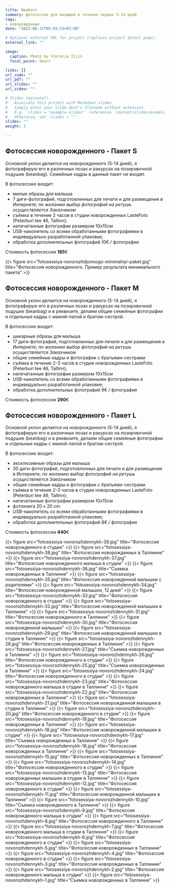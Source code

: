 ```yaml
---
title: Newborn
summary: фотосессия для малышей в течение первых 5-14 дней
tags:
- новорожденные
date: "2022-08-31T05:49:53+03:00"

# Optional external URL for project (replaces project detail page).
external_link: ""

image:
  caption: Photo by Viktoria Iljin
  focal_point: Smart

links: []
url_code: ""
url_pdf: ""
url_slides: ""
url_video: ""

# Slides (optional).
#   Associate this project with Markdown slides.
#   Simply enter your slide deck's filename without extension.
#   E.g. `slides = "example-slides"` references `content/slides/example-slides.md`.
#   Otherwise, set `slides = ""`.
slides: ""
weight: 3

---
```

## Фотосессия новорожденного - Пакет S 
Основной уклон делается на новорожденного (5-14 дней), я фотографирую его в различных позах и ракурсах на позировочной подушке (beanbag). Семейные кадры в данный пакет не входят.

В фотосессию входит:
* милые образы для малыша
* 7 диги-фотографий, подготовленных для печати и для размещения в Интернете;
_по желанию выбор фотографий на ретушь осуществляется Заказчиком_
* съёмка в течение 2 часов в студии новорожденных LasteFoto (Peterburi tee 46, Tallinn);
* напечатанные фотографии размером 10х15см
* USB-накопитель со всеми обработанными фотографиями в индивидуально разработанной упаковке;
* обработка дополнительных фотографий 10€ / фотография

Стоимость фотосессии **185**€ 

{{< figure src="fotosessiya-novorozhdjonnogo-minimalnyi-paket.jpg" title="Фотосессия новорожденного. Пример результата минимального пакета" >}}

## Фотосессия новорожденного - Пакет М

Основной уклон делается на новорожденного (5-14 дней), я фотографирую его в различных позах и ракурсах на позировочной подушке (beanbag) и в реквизите, делаем общие семейные фотографии и отдельные кадры с мамой-папой и братом-сестрой. 

В фотосессию входит:
* шикарные образы для малыша
* 17 диги-фотографий, подготовленных для печати и для размещения в Интернете;
_по желанию выбор фотографий на ретушь осуществляется Заказчиком_
* общие семейные кадры и фотографии с братьями-сестрами
* съёмка в течение 2-3 часов в студии новорожденных LasteFoto (Peterburi tee 46, Tallinn);
* напечатанные фотографии размером 10х15см
* USB-накопитель со всеми обработанными фотографиями в индивидуально разработанной упаковке;
* обработка дополнительных фотографий 9€ / фотография

Стоимость фотосессии **290**€ 

## Фотосессия новорожденного - Пакет L

Основной уклон делается на новорожденного (5-14 дней), я фотографирую его в различных позах и ракурсах на позировочной подушке (beanbag) и в реквизите, делаем общие семейные фотографии и отдельные кадры с мамой-папой и братом-сестрой. 

В фотосессию входит:
* эксклюзивные образы для малыша
* 30 диги-фотографий, подготовленных для печати и для размещения в Интернете;
_по желанию выбор фотографий на ретушь осуществляется Заказчиком_
* общие семейные кадры и фотографии с братьями-сестрами
* съёмка в течение 2-3 часов в студии новорожденных LasteFoto (Peterburi tee 46, Tallinn);
* напечатанные фотографии размером 10х15см
* фотокнига 20 х 20 cm
* USB-накопитель со всеми обработанными фотографиями в индивидуально разработанной упаковке;
* обработка дополнительных фотографий 8€ / фотография

Стоимость фотосессии **440**€ 

{{< figure src="fotosessiya-novorozhdennykh-39.jpg" title="Фотосессия новорожденного в студии" >}}
{{< figure src="fotosessiya-novorozhdennykh-38.jpg" title="Фотосессия новорожденных в Таллинне" >}}
{{< figure src="fotosessiya-novorozhdennykh-37.jpg" title="Фотосессия новорожденного малыша в студии" >}}
{{< figure src="fotosessiya-novorozhdennykh-36.jpg" title="Съемка новорожденных в Таллинне" >}}
{{< figure src="fotosessiya-novorozhdennykh-35.jpg" title="Фотосессия новорожденной малышки с родителями" >}}
{{< figure src="fotosessiya-novorozhdennykh-34.jpg" title="Фотосессия новорожденной малышки, 12 дней" >}}
{{< figure src="fotosessiya-novorozhdennykh-33.jpg" title="Фотосессия новорожденного в студии" >}}
{{< figure src="fotosessiya-novorozhdennykh-32.jpg" title="Фотосессия новорожденной малышки в Таллинне" >}}
{{< figure src="fotosessiya-novorozhdennykh-31.jpg" title="Фотосессия новорожденного в Таллинне" >}}
{{< figure src="fotosessiya-novorozhdennykh-30.jpg" title="Фотосессия новорожденной малышки" >}}
{{< figure src="fotosessiya-novorozhdennykh-29.jpg" title="Фотосессия новорожденной малышки в студии в Таллинне" >}}
{{< figure src="fotosessiya-novorozhdennykh-28.jpg" title="Фотосессия новорожденных в Таллинне" >}}
{{< figure src="fotosessiya-novorozhdennykh-27.jpg" title="Съемка новорожденных в Таллинне" >}}
{{< figure src="fotosessiya-novorozhdennykh-26.jpg" title="Фотосессия новорожденного в студии" >}}
{{< figure src="fotosessiya-novorozhdennykh-25.jpg" title="Съемка новорожденных в Таллинне" >}}
{{< figure src="fotosessiya-novorozhdennykh-24.jpg" title="Фотосессия новорожденного в студии" >}}
{{< figure src="fotosessiya-novorozhdennykh-23.jpg" title="Фотосессия новорожденного малыша в студии в Таллинне" >}}
{{< figure src="fotosessiya-novorozhdennykh-22.jpg" title="Фотосессия новорожденных в Таллинне" >}}
{{< figure src="fotosessiya-novorozhdennykh-21.jpg" title="Фотосессия новорожденной малышки в студии в Таллинне" >}}
{{< figure src="fotosessiya-novorozhdennykh-20.jpg" title="Фотосессия новорожденного в студии" >}}
{{< figure src="fotosessiya-novorozhdennykh-19.jpg" title="Фотосессия новорожденных в Таллинне" >}}
{{< figure src="fotosessiya-novorozhdennykh-18.jpg" title="Фотосессия новорожденной малышки в студии" >}}
{{< figure src="fotosessiya-novorozhdennykh-17.jpg" title="Съемка новорожденных в Таллинне" >}}
{{< figure src="fotosessiya-novorozhdennykh-16.jpg" title="Фотосессия новорожденных в Таллинне" >}}
{{< figure src="fotosessiya-novorozhdennykh-15.jpg" title="Фотосессия новорожденных в Таллинне" >}}
{{< figure src="fotosessiya-novorozhdennykh-14.jpg" title="Фотосессия новорожденного в студии" >}}
{{< figure src="fotosessiya-novorozhdennykh-13.jpg" title="Фотосессия новорожденных малышек в студии в Таллинне" >}}
{{< figure src="fotosessiya-novorozhdennykh-12.jpg" title="Фотосессия новорожденного в студии" >}}
{{< figure src="fotosessiya-novorozhdennykh-11.jpg" title="Фотосессия новорожденной малышки в Таллинне" >}}
{{< figure src="fotosessiya-novorozhdennykh-10.jpg" title="Съемка новорожденного в Таллинне" >}}
{{< figure src="fotosessiya-novorozhdennykh-9.jpg" title="Фотосессия новорожденного малыша в студии" >}}
{{< figure src="fotosessiya-novorozhdennykh-8.jpg" title="Фотосессия новорожденного в Таллинне" >}}
{{< figure src="fotosessiya-novorozhdennykh-7.jpg" title="Фотосессия новорожденного малыша в студии в Таллинне" >}}
{{< figure src="fotosessiya-novorozhdennykh-6.jpg" title="Фотосессия новорожденного в студии" >}}
{{< figure src="fotosessiya-novorozhdennykh-5.jpg" title="Фотосессия новорожденных в Таллинне" >}}
{{< figure src="fotosessiya-novorozhdennykh-4.jpg" title="Фотосессия новорожденного в студии" >}}
{{< figure src="fotosessiya-novorozhdennykh-3.jpg" title="Фотосессия новорожденных в Таллинне" >}}
{{< figure src="fotosessiya-novorozhdennykh-2.jpg" title="Фотосессия новорожденного малыша в студии" >}}
{{< figure src="fotosessiya-novorozhdennykh-1.jpg" title="Съемка новорожденных в Таллинне" >}}